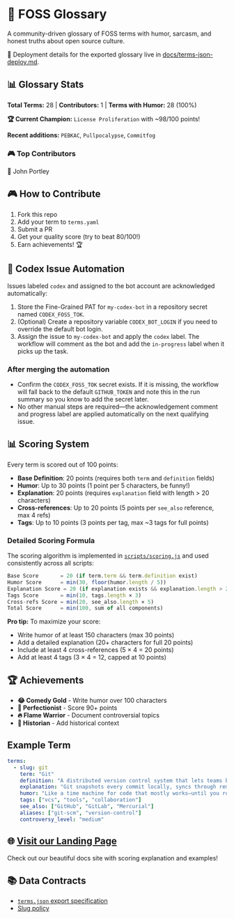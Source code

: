 # 🚀 FOSS Glossary

A community-driven glossary of FOSS terms with humor, sarcasm, and honest truths about open source culture.


📄 Deployment details for the exported glossary live in [docs/terms-json-deploy.md](docs/terms-json-deploy.md).






<!-- STATS-START -->
## 📊 Glossary Stats

**Total Terms:** 28 | **Contributors:** 1 | **Terms with Humor:** 28 (100%)

**🏆 Current Champion:** `License Proliferation` with ~98/100 points!

**Recent additions:** `PEBKAC`, `Pullpocalypse`, `Commitfog`

### 🎮 Top Contributors
🥇 John Portley
<!-- STATS-END -->

## 🎮 How to Contribute

1. Fork this repo
2. Add your term to `terms.yaml`
3. Submit a PR
4. Get your quality score (try to beat 80/100!)
5. Earn achievements! 🏆

## 🤖 Codex Issue Automation

Issues labeled `codex` and assigned to the bot account are acknowledged automatically:

1. Store the Fine-Grained PAT for `my-codex-bot` in a repository secret named `CODEX_FOSS_TOK`.
2. (Optional) Create a repository variable `CODEX_BOT_LOGIN` if you need to override the default bot login.
3. Assign the issue to `my-codex-bot` and apply the `codex` label. The workflow will comment as the bot and add the `in-progress` label when it picks up the task.

### After merging the automation

- Confirm the `CODEX_FOSS_TOK` secret exists. If it is missing, the workflow will fall back to the default `GITHUB_TOKEN` and note this in the run summary so you know to add the secret later.
- No other manual steps are required—the acknowledgement comment and progress label are applied automatically on the next qualifying issue.

## 📊 Scoring System

Every term is scored out of 100 points:
- **Base Definition**: 20 points (requires both `term` and `definition` fields)
- **Humor**: Up to 30 points (1 point per 5 characters, be funny!)
- **Explanation**: 20 points (requires `explanation` field with length > 20 characters)
- **Cross-references**: Up to 20 points (5 points per `see_also` reference, max 4 refs)
- **Tags**: Up to 10 points (3 points per tag, max ~3 tags for full points)

### Detailed Scoring Formula

The scoring algorithm is implemented in [`scripts/scoring.js`](scripts/scoring.js) and used consistently across all scripts:

```javascript
Base Score       = 20 (if term.term && term.definition exist)
Humor Score      = min(30, floor(humor.length / 5))
Explanation Score = 20 (if explanation exists && explanation.length > 20)
Tags Score       = min(10, tags.length × 3)
Cross-refs Score = min(20, see_also.length × 5)
Total Score      = min(100, sum of all components)
```

**Pro tip:** To maximize your score:
- Write humor of at least 150 characters (max 30 points)
- Add a detailed explanation (20+ characters for full 20 points)
- Include at least 4 cross-references (5 × 4 = 20 points)
- Add at least 4 tags (3 × 4 = 12, capped at 10 points)

## 🏆 Achievements

- **😂 Comedy Gold** - Write humor over 100 characters
- **💯 Perfectionist** - Score 90+ points
- **🔥 Flame Warrior** - Document controversial topics
- **📜 Historian** - Add historical context

## Example Term
```yaml
terms:
  - slug: git
    term: "Git"
    definition: "A distributed version control system that lets teams branch, merge, and rewind project history so collaboration happens without overwriting each other's work."
    explanation: "Git snapshots every commit locally, syncs through remotes, and helps keep parallel experiments manageable when they eventually converge."
    humor: "Like a time machine for code that mostly works—until you run `git push --force` and become the office supervillain."
    tags: ["vcs", "tools", "collaboration"]
    see_also: ["GitHub", "GitLab", "Mercurial"]
    aliases: ["git-scm", "version-control"]
    controversy_level: "medium"
```

## 🌐 [Visit our Landing Page](https://luminlynx.github.io/FOSS-Glossary/)

Check out our beautiful docs site with scoring explanation and examples!

## 📚 Data Contracts

- [`terms.json` export specification](docs/terms-json-spec.md)
- [Slug policy](docs/slug-policy.md)
